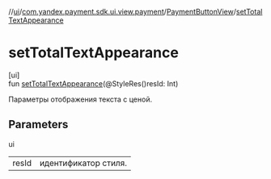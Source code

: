 //[ui](../../../index.md)/[com.yandex.payment.sdk.ui.view.payment](../index.md)/[PaymentButtonView](index.md)/[setTotalTextAppearance](set-total-text-appearance.md)

# setTotalTextAppearance

[ui]\
fun [setTotalTextAppearance](set-total-text-appearance.md)(@StyleRes()resId: Int)

Параметры отображения текста с ценой.

## Parameters

ui

| | |
|---|---|
| resId | идентификатор стиля. |

